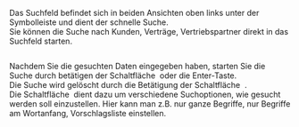 <!DOCTYPE html>
<html>
<head>
<meta charset="utf-8">
<meta name="viewport" content="width=device-width, initial-scale=1.0">
<title>300_Suche.md</title>
<link rel="stylesheet" href="https://stackedit.io/res-min/themes/base.css" />
<script type="text/javascript" src="https://cdn.mathjax.org/mathjax/latest/MathJax.js?config=TeX-AMS_HTML"></script>
</head>
<body><div class="container"><p>Das Suchfeld befindet sich in beiden Ansichten oben links unter der Symbolleiste und dient der schnelle Suche. <br>
Sie können die Suche nach Kunden, Verträge, Vertriebspartner direkt in das Suchfeld starten.</p>

<p><img src="http://xpecto.github.io/docs/img/img_1461051792056.png" alt="" title=""></p>

<p>Nachdem Sie die gesuchten Daten eingegeben haben, starten Sie die Suche durch betätigen der Schaltfläche <img src="http://xpecto.github.io/docs/img/img_1461050124818.png" alt="" title=""> oder die Enter-Taste.  <br>
Die Suche wird gelöscht durch die Betätigung der Schaltfläche <img src="http://xpecto.github.io/docs/img/img_1461050223348.png" alt="" title=""> .  <br>
Die Schaltfläche  <img src="http://xpecto.github.io/docs/img/img_1461050283667.png" alt="" title=""> dient dazu um verschiedene Suchoptionen, wie gesucht  werden soll einzustellen. Hier kann man z.B. nur ganze Begriffe, nur Begriffe am Wortanfang, Vorschlagsliste einstellen.</p></div></body>
</html>